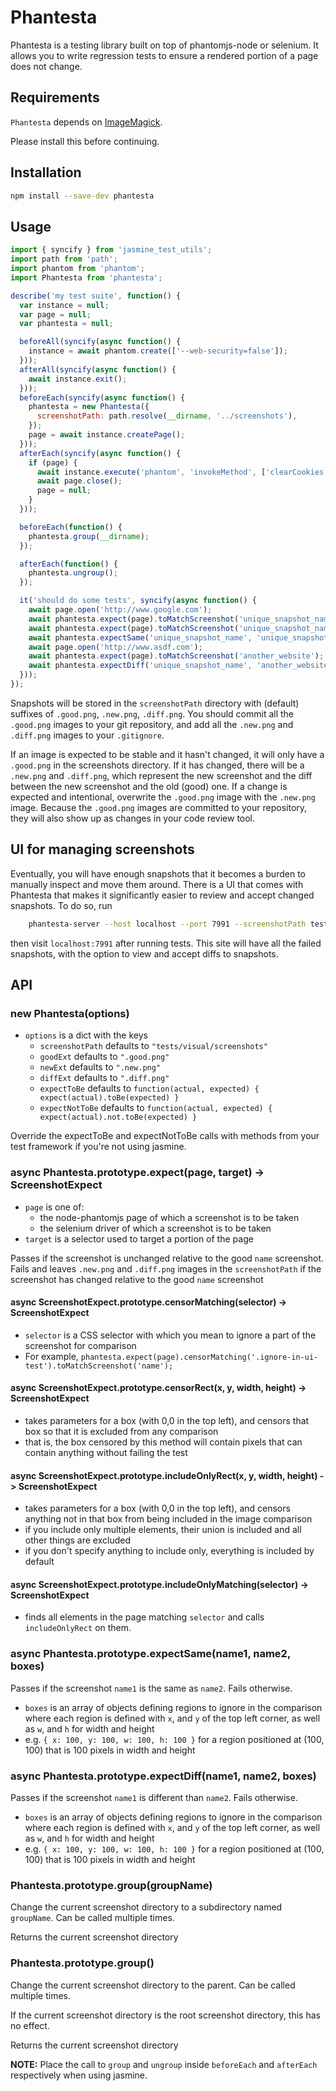 # Phantesta

Phantesta is a testing library built on top of phantomjs-node or selenium.
It allows you to
write regression tests to ensure a rendered portion of a page does not change.

## Requirements
`Phantesta` depends on [ImageMagick][].

Please install this before continuing.

[ImageMagick]: http://www.imagemagick.org/

## Installation

```bash
npm install --save-dev phantesta
```

## Usage

```js
import { syncify } from 'jasmine_test_utils';
import path from 'path';
import phantom from 'phantom';
import Phantesta from 'phantesta';

describe('my test suite', function() {
  var instance = null;
  var page = null;
  var phantesta = null;

  beforeAll(syncify(async function() {
    instance = await phantom.create(['--web-security=false']);
  }));
  afterAll(syncify(async function() {
    await instance.exit();
  }));
  beforeEach(syncify(async function() {
    phantesta = new Phantesta({
      screenshotPath: path.resolve(__dirname, '../screenshots'),
    });
    page = await instance.createPage();
  }));
  afterEach(syncify(async function() {
    if (page) {
      await instance.execute('phantom', 'invokeMethod', ['clearCookies']);
      await page.close();
      page = null;
    }
  }));

  beforeEach(function() {
    phantesta.group(__dirname);
  });

  afterEach(function() {
    phantesta.ungroup();
  });

  it('should do some tests', syncify(async function() {
    await page.open('http://www.google.com');
    await phantesta.expect(page).toMatchScreenshot('unique_snapshot_name');
    await phantesta.expect(page).toMatchScreenshot('unique_snapshot_name2');
    await phantesta.expectSame('unique_snapshot_name', 'unique_snapshot_name2');
    await page.open('http://www.asdf.com');
    await phantesta.expect(page).toMatchScreenshot('another_website');
    await phantesta.expectDiff('unique_snapshot_name', 'another_website');
  }));
});
```

Snapshots will be stored in the `screenshotPath` directory with (default)
suffixes of `.good.png`, `.new.png`, `.diff.png`. You should commit all the
`.good.png` images to your git repository, and add all the `.new.png` and
`.diff.png` images to your `.gitignore`.

If an image is expected to be stable and it hasn't changed, it will only
have a `.good.png` in the screenshots directory. If it has changed, there will
be a `.new.png` and `.diff.png`, which represent the new screenshot and the
diff between the new screenshot and the old (good) one. If a change is
expected and intentional, overwrite the `.good.png` image with the `.new.png` image.
Because the `.good.png` images are committed to your repository, they will also
show up as changes in your code review tool.

## UI for managing screenshots

Eventually, you will have enough snapshots that it becomes a burden to manually
inspect and move them around. There is a UI that comes with Phantesta that
makes it significantly easier to review and accept changed snapshots. To do so,
run
```bash
    phantesta-server --host localhost --port 7991 --screenshotPath tests/visual/screenshots
```
then visit `localhost:7991` after running tests. This site will have all the
failed snapshots, with the option to view and accept diffs to snapshots.

## API

### new Phantesta(options)

 - `options` is a dict with the keys
   - `screenshotPath` defaults to `"tests/visual/screenshots"`
   - `goodExt` defaults to `".good.png"`
   - `newExt` defaults to `".new.png"`
   - `diffExt` defaults to `".diff.png"`
   - `expectToBe` defaults to `function(actual, expected) { expect(actual).toBe(expected) }`
   - `expectNotToBe` defaults to `function(actual, expected) { expect(actual).not.toBe(expected) }`

Override the expectToBe and expectNotToBe calls with methods from your test
framework if you're not using jasmine.

### async Phantesta.prototype.expect(page, target) -> ScreenshotExpect

 - `page` is one of:
   - the node-phantomjs page of which a screenshot is to be taken
   - the selenium driver of which a screenshot is to be taken
 - `target` is a selector used to target a portion of the page

Passes if the screenshot is unchanged relative to the good `name` screenshot.
Fails and leaves `.new.png` and `.diff.png` images in the `screenshotPath` if
the screenshot has changed relative to the good `name` screenshot

#### async ScreenshotExpect.prototype.censorMatching(selector) -> ScreenshotExpect
 - `selector` is a CSS selector with which you mean to ignore a part of the screenshot for comparison
 - For example, `phantesta.expect(page).censorMatching('.ignore-in-ui-test').toMatchScreenshot('name');`

#### async ScreenshotExpect.prototype.censorRect(x, y, width, height) -> ScreenshotExpect
 - takes parameters for a box (with 0,0 in the top left), and censors that box so that it is excluded from any comparison
 - that is, the box censored by this method will contain pixels that can contain anything without failing the test

#### async ScreenshotExpect.prototype.includeOnlyRect(x, y, width, height) -> ScreenshotExpect
 - takes parameters for a box (with 0,0 in the top left), and censors anything not in that box from being included in the image comparison
 - if you include only multiple elements, their union is included and all other things are excluded
 - if you don't specify anything to include only, everything is included by default

#### async ScreenshotExpect.prototype.includeOnlyMatching(selector) -> ScreenshotExpect
 - finds all elements in the page matching `selector` and calls `includeOnlyRect` on them.

### async Phantesta.prototype.expectSame(name1, name2, boxes)

Passes if the screenshot `name1` is the same as `name2`. Fails otherwise.

 - `boxes` is an array of objects defining regions to ignore in the comparison where each region is defined with `x`, and `y` of the top left corner, as well as `w`, and `h` for width and height
  - e.g. `{ x: 100, y: 100, w: 100, h: 100 }` for a region positioned at (100, 100) that is 100 pixels in width and height

### async Phantesta.prototype.expectDiff(name1, name2, boxes)

Passes if the screenshot `name1` is different than `name2`. Fails otherwise.

 - `boxes` is an array of objects defining regions to ignore in the comparison where each region is defined with `x`, and `y` of the top left corner, as well as `w`, and `h` for width and height
  - e.g. `{ x: 100, y: 100, w: 100, h: 100 }` for a region positioned at (100, 100) that is 100 pixels in width and height

### Phantesta.prototype.group(groupName)

Change the current screenshot directory to a subdirectory named `groupName`.
Can be called multiple times.

Returns the current screenshot directory

### Phantesta.prototype.group()

Change the current screenshot directory to the parent.
Can be called multiple times.

If the current screenshot directory is the root screenshot directory,
this has no effect.

Returns the current screenshot directory

__NOTE:__ Place the call to `group` and `ungroup` inside
`beforeEach` and `afterEach` respectively when using jasmine.
